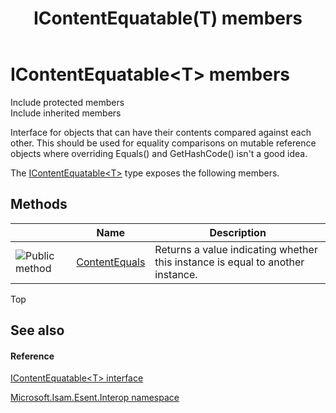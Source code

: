 ﻿---
title: IContentEquatable(T) members
TOCTitle: IContentEquatable(T) members
ms:assetid: AllMembers.T:Microsoft.Isam.Esent.Interop.IContentEquatable`1
ms:mtpsurl: https://msdn.microsoft.com/library/Hh578119(v=EXCHG.10)
ms:contentKeyID: 39511390
ms.date: 07/30/2014
ms.topic: article
---

# IContentEquatable\<T\> members

Include protected members  
Include inherited members  

Interface for objects that can have their contents compared against each other. This should be used for equality comparisons on mutable reference objects where overriding Equals() and GetHashCode() isn't a good idea.

The [IContentEquatable\<T\>](./icontentequatable-t-interface.md) type exposes the following members.

## Methods

<table>
<thead>
<tr class="header">
<th> </th>
<th>Name</th>
<th>Description</th>
</tr>
</thead>
<tbody>
<tr class="odd">
<td><img src="../images/dn292146.pubmethod(exchg.10).gif" title="Public method" alt="Public method" /></td>
<td><a href="hh538970(v=exchg.10).md">ContentEquals</a></td>
<td>Returns a value indicating whether this instance is equal to another instance.</td>
</tr>
</tbody>
</table>


Top

## See also

#### Reference

[IContentEquatable\<T\> interface](./icontentequatable-t-interface.md)

[Microsoft.Isam.Esent.Interop namespace](./microsoft.isam.esent.interop-namespace.md)